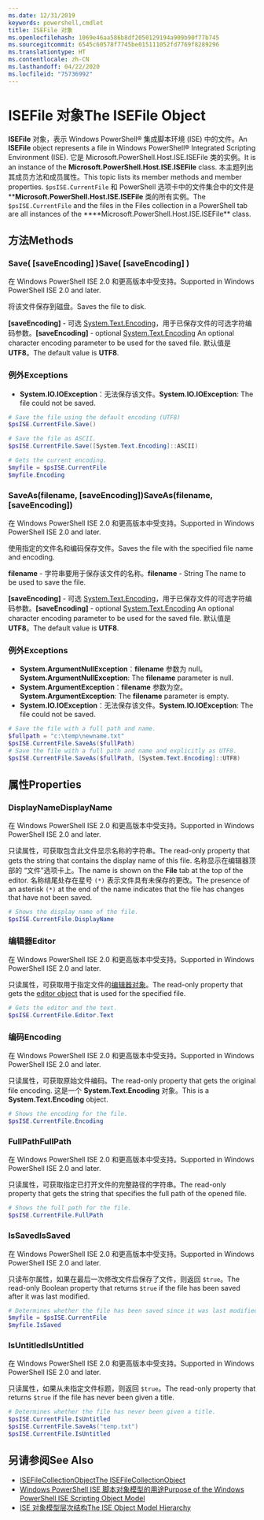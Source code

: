 ```yaml
---
ms.date: 12/31/2019
keywords: powershell,cmdlet
title: ISEFile 对象
ms.openlocfilehash: 1069e46aa586b8df2050129194a909b90f77b745
ms.sourcegitcommit: 6545c60578f7745be015111052fd7769f8289296
ms.translationtype: HT
ms.contentlocale: zh-CN
ms.lasthandoff: 04/22/2020
ms.locfileid: "75736992"
---
```

# <a name="the-isefile-object"></a><span data-ttu-id="e5ee7-103">ISEFile 对象</span><span class="sxs-lookup"><span data-stu-id="e5ee7-103">The ISEFile Object</span></span>

<span data-ttu-id="e5ee7-104">**ISEFile** 对象，表示 Windows PowerShell® 集成脚本环境 (ISE) 中的文件。</span><span class="sxs-lookup"><span data-stu-id="e5ee7-104">An **ISEFile** object represents a file in Windows PowerShell® Integrated Scripting Environment (ISE).</span></span> <span data-ttu-id="e5ee7-105">它是 Microsoft.PowerShell.Host.ISE.ISEFile  类的实例。</span><span class="sxs-lookup"><span data-stu-id="e5ee7-105">It is an instance of the **Microsoft.PowerShell.Host.ISE.ISEFile** class.</span></span> <span data-ttu-id="e5ee7-106">本主题列出其成员方法和成员属性。</span><span class="sxs-lookup"><span data-stu-id="e5ee7-106">This topic lists its member methods and member properties.</span></span> <span data-ttu-id="e5ee7-107">`$psISE.CurrentFile` 和 PowerShell 选项卡中的文件集合中的文件是 \*\***Microsoft.PowerShell.Host.ISE.ISEFile** 类的所有实例。</span><span class="sxs-lookup"><span data-stu-id="e5ee7-107">The `$psISE.CurrentFile` and the files in the Files collection in a PowerShell tab are all instances of the \*\*\*\*Microsoft.PowerShell.Host.ISE.ISEFile\*\* class.</span></span>

## <a name="methods"></a><span data-ttu-id="e5ee7-108">方法</span><span class="sxs-lookup"><span data-stu-id="e5ee7-108">Methods</span></span>

### <a name="save-saveencoding-"></a><span data-ttu-id="e5ee7-109">Save\( \[saveEncoding\] \)</span><span class="sxs-lookup"><span data-stu-id="e5ee7-109">Save\( \[saveEncoding\] \)</span></span>

<span data-ttu-id="e5ee7-110">在 Windows PowerShell ISE 2.0 和更高版本中受支持。</span><span class="sxs-lookup"><span data-stu-id="e5ee7-110">Supported in Windows PowerShell ISE 2.0 and later.</span></span>

<span data-ttu-id="e5ee7-111">将该文件保存到磁盘。</span><span class="sxs-lookup"><span data-stu-id="e5ee7-111">Saves the file to disk.</span></span>

<span data-ttu-id="e5ee7-112">**\[saveEncoding\]** - 可选 [System.Text.Encoding](https://msdn.microsoft.com/library/system.text.encoding.aspx)，用于已保存文件的可选字符编码参数。</span><span class="sxs-lookup"><span data-stu-id="e5ee7-112">**\[saveEncoding\]** - optional [System.Text.Encoding](https://msdn.microsoft.com/library/system.text.encoding.aspx) An optional character encoding parameter to be used for the saved file.</span></span> <span data-ttu-id="e5ee7-113">默认值是 **UTF8**。</span><span class="sxs-lookup"><span data-stu-id="e5ee7-113">The default value is **UTF8**.</span></span>

### <a name="exceptions"></a><span data-ttu-id="e5ee7-114">例外</span><span class="sxs-lookup"><span data-stu-id="e5ee7-114">Exceptions</span></span>

- <span data-ttu-id="e5ee7-115">**System.IO.IOException**：无法保存该文件。</span><span class="sxs-lookup"><span data-stu-id="e5ee7-115">**System.IO.IOException**: The file could not be saved.</span></span>

```powershell
# Save the file using the default encoding (UTF8)
$psISE.CurrentFile.Save()

# Save the file as ASCII.
$psISE.CurrentFile.Save([System.Text.Encoding]::ASCII)

# Gets the current encoding.
$myfile = $psISE.CurrentFile
$myfile.Encoding
```

### <a name="saveasfilename-saveencoding"></a><span data-ttu-id="e5ee7-116">SaveAs\(filename, \[saveEncoding\]\)</span><span class="sxs-lookup"><span data-stu-id="e5ee7-116">SaveAs\(filename, \[saveEncoding\]\)</span></span>

<span data-ttu-id="e5ee7-117">在 Windows PowerShell ISE 2.0 和更高版本中受支持。</span><span class="sxs-lookup"><span data-stu-id="e5ee7-117">Supported in Windows PowerShell ISE 2.0 and later.</span></span>

<span data-ttu-id="e5ee7-118">使用指定的文件名和编码保存文件。</span><span class="sxs-lookup"><span data-stu-id="e5ee7-118">Saves the file with the specified file name and encoding.</span></span>

<span data-ttu-id="e5ee7-119">**filename** - 字符串要用于保存该文件的名称。</span><span class="sxs-lookup"><span data-stu-id="e5ee7-119">**filename** - String The name to be used to save the file.</span></span>

<span data-ttu-id="e5ee7-120">**\[saveEncoding\]** - 可选 [System.Text.Encoding](https://msdn.microsoft.com/library/system.text.encoding.aspx)，用于已保存文件的可选字符编码参数。</span><span class="sxs-lookup"><span data-stu-id="e5ee7-120">**\[saveEncoding\]** - optional [System.Text.Encoding](https://msdn.microsoft.com/library/system.text.encoding.aspx) An optional character encoding parameter to be used for the saved file.</span></span> <span data-ttu-id="e5ee7-121">默认值是 **UTF8**。</span><span class="sxs-lookup"><span data-stu-id="e5ee7-121">The default value is **UTF8**.</span></span>

### <a name="exceptions"></a><span data-ttu-id="e5ee7-122">例外</span><span class="sxs-lookup"><span data-stu-id="e5ee7-122">Exceptions</span></span>

- <span data-ttu-id="e5ee7-123">**System.ArgumentNullException**：**filename** 参数为 null。</span><span class="sxs-lookup"><span data-stu-id="e5ee7-123">**System.ArgumentNullException**: The **filename** parameter is null.</span></span>
- <span data-ttu-id="e5ee7-124">**System.ArgumentException**：**filename** 参数为空。</span><span class="sxs-lookup"><span data-stu-id="e5ee7-124">**System.ArgumentException**: The **filename** parameter is empty.</span></span>
- <span data-ttu-id="e5ee7-125">**System.IO.IOException**：无法保存该文件。</span><span class="sxs-lookup"><span data-stu-id="e5ee7-125">**System.IO.IOException**: The file could not be saved.</span></span>

```powershell
# Save the file with a full path and name.
$fullpath = "c:\temp\newname.txt"
$psISE.CurrentFile.SaveAs($fullPath)
# Save the file with a full path and name and explicitly as UTF8.
$psISE.CurrentFile.SaveAs($fullPath, [System.Text.Encoding]::UTF8)
```

## <a name="properties"></a><span data-ttu-id="e5ee7-126">属性</span><span class="sxs-lookup"><span data-stu-id="e5ee7-126">Properties</span></span>

### <a name="displayname"></a><span data-ttu-id="e5ee7-127">DisplayName</span><span class="sxs-lookup"><span data-stu-id="e5ee7-127">DisplayName</span></span>

<span data-ttu-id="e5ee7-128">在 Windows PowerShell ISE 2.0 和更高版本中受支持。</span><span class="sxs-lookup"><span data-stu-id="e5ee7-128">Supported in Windows PowerShell ISE 2.0 and later.</span></span>

<span data-ttu-id="e5ee7-129">只读属性，可获取包含此文件显示名称的字符串。</span><span class="sxs-lookup"><span data-stu-id="e5ee7-129">The read-only property that gets the string that contains the display name of this file.</span></span> <span data-ttu-id="e5ee7-130">名称显示在编辑器顶部的  “文件”选项卡上。</span><span class="sxs-lookup"><span data-stu-id="e5ee7-130">The name is shown on the **File** tab at the top of the editor.</span></span> <span data-ttu-id="e5ee7-131">名称结尾处存在星号 `(*)` 表示文件具有未保存的更改。</span><span class="sxs-lookup"><span data-stu-id="e5ee7-131">The presence of an asterisk `(*)` at the end of the name indicates that the file has changes that have not been saved.</span></span>

```powershell
# Shows the display name of the file.
$psISE.CurrentFile.DisplayName
```

### <a name="editor"></a><span data-ttu-id="e5ee7-132">编辑器</span><span class="sxs-lookup"><span data-stu-id="e5ee7-132">Editor</span></span>

<span data-ttu-id="e5ee7-133">在 Windows PowerShell ISE 2.0 和更高版本中受支持。</span><span class="sxs-lookup"><span data-stu-id="e5ee7-133">Supported in Windows PowerShell ISE 2.0 and later.</span></span>

<span data-ttu-id="e5ee7-134">只读属性，可获取用于指定文件的[编辑器对象](The-ISEEditor-Object.md)。</span><span class="sxs-lookup"><span data-stu-id="e5ee7-134">The read-only property that gets the [editor object](The-ISEEditor-Object.md) that is used for the specified file.</span></span>

```powershell
# Gets the editor and the text.
$psISE.CurrentFile.Editor.Text
```

### <a name="encoding"></a><span data-ttu-id="e5ee7-135">编码</span><span class="sxs-lookup"><span data-stu-id="e5ee7-135">Encoding</span></span>

<span data-ttu-id="e5ee7-136">在 Windows PowerShell ISE 2.0 和更高版本中受支持。</span><span class="sxs-lookup"><span data-stu-id="e5ee7-136">Supported in Windows PowerShell ISE 2.0 and later.</span></span>

<span data-ttu-id="e5ee7-137">只读属性，可获取原始文件编码。</span><span class="sxs-lookup"><span data-stu-id="e5ee7-137">The read-only property that gets the original file encoding.</span></span> <span data-ttu-id="e5ee7-138">这是一个 **System.Text.Encoding** 对象。</span><span class="sxs-lookup"><span data-stu-id="e5ee7-138">This is a **System.Text.Encoding** object.</span></span>

```powershell
# Shows the encoding for the file.
$psISE.CurrentFile.Encoding
```

### <a name="fullpath"></a><span data-ttu-id="e5ee7-139">FullPath</span><span class="sxs-lookup"><span data-stu-id="e5ee7-139">FullPath</span></span>

<span data-ttu-id="e5ee7-140">在 Windows PowerShell ISE 2.0 和更高版本中受支持。</span><span class="sxs-lookup"><span data-stu-id="e5ee7-140">Supported in Windows PowerShell ISE 2.0 and later.</span></span>

<span data-ttu-id="e5ee7-141">只读属性，可获取指定已打开文件的完整路径的字符串。</span><span class="sxs-lookup"><span data-stu-id="e5ee7-141">The read-only property that gets the string that specifies the full path of the opened file.</span></span>

```powershell
# Shows the full path for the file.
$psISE.CurrentFile.FullPath
```

### <a name="issaved"></a><span data-ttu-id="e5ee7-142">IsSaved</span><span class="sxs-lookup"><span data-stu-id="e5ee7-142">IsSaved</span></span>

<span data-ttu-id="e5ee7-143">在 Windows PowerShell ISE 2.0 和更高版本中受支持。</span><span class="sxs-lookup"><span data-stu-id="e5ee7-143">Supported in Windows PowerShell ISE 2.0 and later.</span></span>

<span data-ttu-id="e5ee7-144">只读布尔属性，如果在最后一次修改文件后保存了文件，则返回 `$true`。</span><span class="sxs-lookup"><span data-stu-id="e5ee7-144">The read-only Boolean property that returns `$true` if the file has been saved after it was last modified.</span></span>

```powershell
# Determines whether the file has been saved since it was last modified.
$myfile = $psISE.CurrentFile
$myfile.IsSaved
```

### <a name="isuntitled"></a><span data-ttu-id="e5ee7-145">IsUntitled</span><span class="sxs-lookup"><span data-stu-id="e5ee7-145">IsUntitled</span></span>

<span data-ttu-id="e5ee7-146">在 Windows PowerShell ISE 2.0 和更高版本中受支持。</span><span class="sxs-lookup"><span data-stu-id="e5ee7-146">Supported in Windows PowerShell ISE 2.0 and later.</span></span>

<span data-ttu-id="e5ee7-147">只读属性，如果从未指定文件标题，则返回 `$true`。</span><span class="sxs-lookup"><span data-stu-id="e5ee7-147">The read-only property that returns `$true` if the file has never been given a title.</span></span>

```powershell
# Determines whether the file has never been given a title.
$psISE.CurrentFile.IsUntitled
$psISE.CurrentFile.SaveAs("temp.txt")
$psISE.CurrentFile.IsUntitled
```

## <a name="see-also"></a><span data-ttu-id="e5ee7-148">另请参阅</span><span class="sxs-lookup"><span data-stu-id="e5ee7-148">See Also</span></span>

- [<span data-ttu-id="e5ee7-149">ISEFileCollectionObject</span><span class="sxs-lookup"><span data-stu-id="e5ee7-149">The ISEFileCollectionObject</span></span>](The-ISEFileCollection-Object.md)
- [<span data-ttu-id="e5ee7-150">Windows PowerShell ISE 脚本对象模型的用途</span><span class="sxs-lookup"><span data-stu-id="e5ee7-150">Purpose of the Windows PowerShell ISE Scripting Object Model</span></span>](Purpose-of-the-Windows-PowerShell-ISE-Scripting-Object-Model.md)
- [<span data-ttu-id="e5ee7-151">ISE 对象模型层次结构</span><span class="sxs-lookup"><span data-stu-id="e5ee7-151">The ISE Object Model Hierarchy</span></span>](The-ISE-Object-Model-Hierarchy.md)
